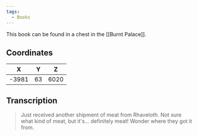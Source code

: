 ```yaml
---
tags:
  - Books
---
```


This book can be found in a chest in the [[Burnt Palace]].

## Coordinates
| **X** | **Y** | **Z** |
| :---: | :---: | :---: |
| -3981 |  63   | 6020  |

## Transcription
> Just received another shipment of meat from Rhaveloth. Not sure what kind of meat, but it's... definitely meat! Wonder where they got it from.

